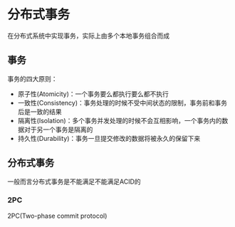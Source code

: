 # 分布式事务
在分布式系统中实现事务，实际上由多个本地事务组合而成

## 事务
事务的四大原则：
- 原子性(Atomicity)：一个事务要么都执行要么都不执行
- 一致性(Consistency)：事务处理的时候不受中间状态的限制，事务前和事务后是一致的结果
- 隔离性(Isolation)：多个事务并发处理的时候不会互相影响，一个事务内的数据对于另一个事务是隔离的
- 持久性(Durability)：事务一旦提交修改的数据将被永久的保留下来


## 分布式事务
一般而言分布式事务是不能满足不能满足ACID的

### 2PC
2PC(Two-phase commit protocol)
